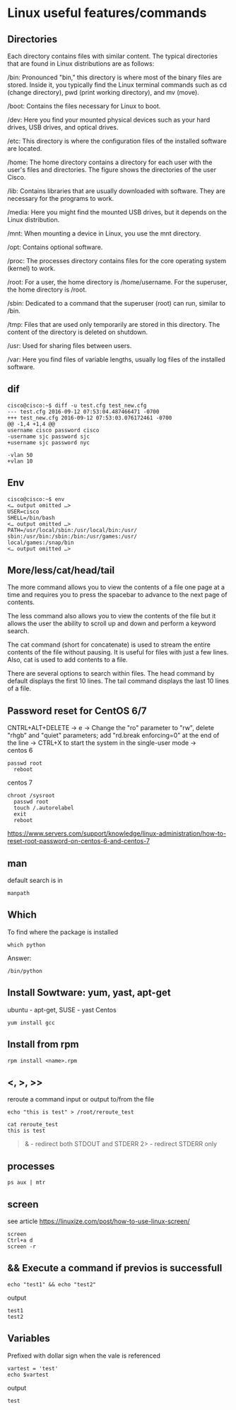 # Linux useful features/commands
## Directories
Each directory contains files with similar content. The typical directories that are found in Linux distributions are as follows:

/bin: Pronounced "bin," this directory is where most of the binary files are stored. Inside it, you typically find the Linux terminal commands such as cd (change directory), pwd (print working directory), and mv (move).

/boot: Contains the files necessary for Linux to boot.

/dev: Here you find your mounted physical devices such as your hard drives, USB drives, and optical drives.

/etc: This directory is where the configuration files of the installed software are located.

/home: The home directory contains a directory for each user with the user's files and directories. The figure shows the directories of the user Cisco.

/lib: Contains libraries that are usually downloaded with software. They are necessary for the programs to work.

/media: Here you might find the mounted USB drives, but it depends on the Linux distribution.

/mnt: When mounting a device in Linux, you use the mnt directory.

/opt: Contains optional software.

/proc: The processes directory contains files for the core operating system (kernel) to work.

/root: For a user, the home directory is /home/username. For the superuser, the home directory is /root.

/sbin: Dedicated to a command that the superuser (root) can run, similar to /bin.

/tmp: Files that are used only temporarily are stored in this directory. The content of the directory is deleted on shutdown.

/usr: Used for sharing files between users.

/var: Here you find files of variable lengths, usually log files of the installed software.

## dif
```
cisco@cisco:~$ diff -u test.cfg test_new.cfg
--- test.cfg 2016-09-12 07:53:04.487466471 -0700
+++ test_new.cfg 2016-09-12 07:53:03.076172461 -0700
@@ -1,4 +1,4 @@
username cisco password cisco
-username sjc password sjc
+username sjc password nyc

-vlan 50
+vlan 10
```

## Env
```
cisco@cisco:~$ env
<… output omitted …>
USER=cisco
SHELL=/bin/bash
<… output omitted …>
PATH=/usr/local/sbin:/usr/local/bin:/usr/
sbin:/usr/bin:/sbin:/bin:/usr/games:/usr/
local/games:/snap/bin
<… output omitted …>
```

## More/less/cat/head/tail
The more command allows you to view the contents of a file one page at a time and requires you to press the spacebar to advance to the next page of contents.

The less command also allows you to view the contents of the file but it allows the user the ability to scroll up and down and perform a keyword search.

The cat command (short for concatenate) is used to stream the entire contents of the file without pausing. It is useful for files with just a few lines. Also, cat is used to add contents to a file.

There are several options to search within files. The head command by default displays the first 10 lines. The tail command displays the last 10 lines of a file.

## Password reset for CentOS 6/7
CNTRL+ALT+DELETE -> e -> Change the "ro" parameter to "rw", delete "rhgb" and "quiet" parameters; add "rd.break enforcing=0" at the end of the line -> CTRL+X to start the system in the single-user mode ->  
centos 6
```
passwd root
  reboot
```
centos 7
```
chroot /sysroot
  passwd root
  touch /.autorelabel
  exit
  reboot
```
<https://www.servers.com/support/knowledge/linux-administration/how-to-reset-root-password-on-centos-6-and-centos-7>

## man
default search is in
```
manpath
```
## Which
To find where the package is installed   
```
which python
```
Answer:
```
/bin/python
```
## Install Sowtware: yum, yast, apt-get
ubuntu - apt-get, SUSE - yast
Centos
```
yum install gcc
```
## Install from rpm
```
rpm install <name>.rpm
```
## <, >, >>
reroute a command input or output to/from the file
```
echo "this is test" > /root/reroute_test

cat reroute_test
this is test
```
>& - redirect both STDOUT and STDERR
2> - redirect STDERR only

## processes
```
ps aux | mtr
```
## screen
see article <https://linuxize.com/post/how-to-use-linux-screen/>
```
screen
Ctrl+a d
screen -r
```

## && Execute a command if previos is successfull
```
echo "test1" && echo "test2"
```
output
```
test1
test2
```
## Variables
Prefixed with dollar sign when the vale is referenced

```
vartest = 'test'
echo $vartest
```
output
```
test
```


